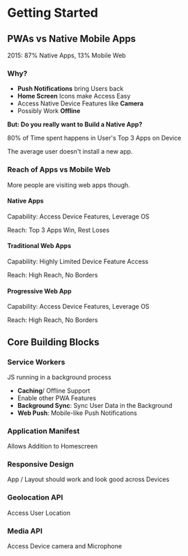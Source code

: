 # Getting Started

## PWAs vs Native Mobile Apps

2015: 87% Native Apps, 13% Mobile Web

### Why?

* **Push Notifications** bring Users back
* **Home Screen** Icons make Access Easy
* Access Native Device Features like **Camera**
* Possibly Work **Offline**


**But: Do you really want to Build a Native App?**

80% of Time spent happens in User's Top 3 Apps on Device

The average user doesn't install a new app.


### Reach of Apps vs Mobile Web

More people are visiting web apps though.

#### Native Apps

Capability: Access Device Features, Leverage OS

Reach: Top 3 Apps Win, Rest Loses

#### Traditional Web Apps
Capability: Highly Limited Device Feature Access

Reach: High Reach, No Borders

#### Progressive Web App
Capability: Access Device Features, Leverage OS

Reach: High Reach, No Borders


## Core Building Blocks

### Service Workers

JS running in a background process

* **Caching**/ Offline Support
* Enable other PWA Features
* **Background Sync**: Sync User Data in the Background
* **Web Push**: Mobile-like Push Notifications

###  Application Manifest
Allows Addition to Homescreen

### Responsive Design
App / Layout should work and look good across Devices

### Geolocation API
Access User Location

### Media API
Access Device camera and Microphone
